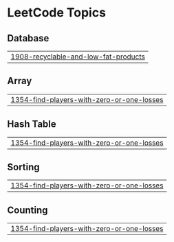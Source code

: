 

<!---LeetCode Topics Start-->
# LeetCode Topics
## Database
|  |
| ------- |
| [1908-recyclable-and-low-fat-products](https://github.com/amannnn17/Leetcode/tree/master/1908-recyclable-and-low-fat-products) |
## Array
|  |
| ------- |
| [1354-find-players-with-zero-or-one-losses](https://github.com/amannnn17/Leetcode/tree/master/1354-find-players-with-zero-or-one-losses) |
## Hash Table
|  |
| ------- |
| [1354-find-players-with-zero-or-one-losses](https://github.com/amannnn17/Leetcode/tree/master/1354-find-players-with-zero-or-one-losses) |
## Sorting
|  |
| ------- |
| [1354-find-players-with-zero-or-one-losses](https://github.com/amannnn17/Leetcode/tree/master/1354-find-players-with-zero-or-one-losses) |
## Counting
|  |
| ------- |
| [1354-find-players-with-zero-or-one-losses](https://github.com/amannnn17/Leetcode/tree/master/1354-find-players-with-zero-or-one-losses) |
<!---LeetCode Topics End-->
